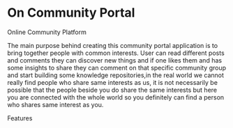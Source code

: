 # On Community Portal
Online Community Platform

The main purpose behind creating this community portal application is to bring together people with common interests. User can read different posts and comments they can discover new things and if one likes them and has some insights to share they can comment on that specific community group and start building some knowledge repositories,in the real world we cannot really find people who share same interests as us, it is not necessarily be possible that the people beside you do share the same interests but here you are connected with the whole world so you  definitely can find a person who shares same interest as you.


Features
